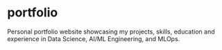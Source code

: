 # portfolio
Personal portfolio website showcasing my projects, skills, education and experience in Data Science, AI/ML Engineering, and MLOps.
